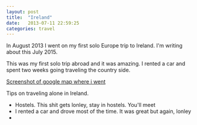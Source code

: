 ```yaml
---
layout: post
title:  "Ireland"
date:   2013-07-11 22:59:25
categories: travel
---
```


In August 2013 I went on my first solo Europe trip to Ireland. I'm writing about this July 2015.

This was my first solo trip abroad and it was amazing. I rented a car and spent two weeks going traveling the country side.

[Screenshot of google map where i went]()



Tips on traveling alone in Ireland.
- Hostels. This shit gets lonley, stay in hostels. You'll meet
- I rented a car and drove most of the time. It was great but again, lonley
-
